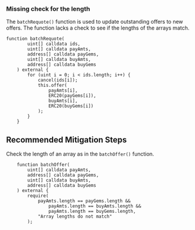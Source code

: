### Missing check for the length
The `batchRequote()` function is used to update outstanding offers to new offers. The function lacks a check to see if the lengths of the arrays match.
```
function batchRequote(
        uint[] calldata ids,
        uint[] calldata payAmts,
        address[] calldata payGems,
        uint[] calldata buyAmts,
        address[] calldata buyGems
    ) external {
        for (uint i = 0; i < ids.length; i++) {
            cancel(ids[i]);
            this.offer(
                payAmts[i],
                ERC20(payGems[i]),
                buyAmts[i],
                ERC20(buyGems[i])
            );
        }
    }
```
## Recommended Mitigation Steps
Check the length of an array as in the `batchOffer()` function.
```solidity
    function batchOffer(
        uint[] calldata payAmts,
        address[] calldata payGems,
        uint[] calldata buyAmts,
        address[] calldata buyGems
    ) external {
        require(
            payAmts.length == payGems.length &&
                payAmts.length == buyAmts.length &&
                payAmts.length == buyGems.length,
            "Array lengths do not match"
        );

```

